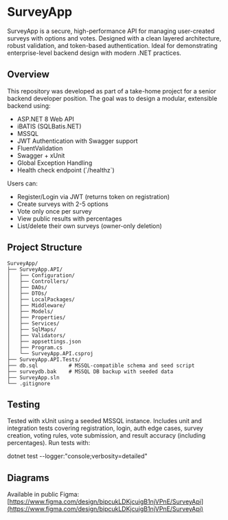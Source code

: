 # SurveyApp

SurveyApp is a secure, high-performance API for managing user-created surveys with options and votes. Designed with a clean layered architecture, robust validation, and token-based authentication. Ideal for demonstrating enterprise-level backend design with modern .NET practices.

## Overview

This repository was developed as part of a take-home project for a senior backend developer position. The goal was to design a modular, extensible backend using:

- ASP.NET 8 Web API
- iBATIS (SQLBatis.NET)
- MSSQL
- JWT Authentication with Swagger support
- FluentValidation
- Swagger + xUnit
- Global Exception Handling
- Health check endpoint (\`/healthz\`)

Users can:

- Register/Login via JWT (returns token on registration)
- Create surveys with 2-5 options
- Vote only once per survey
- View public results with percentages
- List/delete their own surveys (owner-only deletion)

## Project Structure

```
SurveyApp/
├── SurveyApp.API/
│   ├── Configuration/
│   ├── Controllers/
│   ├── DAOs/
│   ├── DTOs/
│   ├── LocalPackages/
│   ├── Middleware/
│   ├── Models/
│   ├── Properties/
│   ├── Services/
│   ├── SqlMaps/
│   ├── Validators/
│   ├── appsettings.json
│   ├── Program.cs
│   └── SurveyApp.API.csproj
├── SurveyApp.API.Tests/
├── db.sql          # MSSQL-compatible schema and seed script
├── surveydb.bak    # MSSQL DB backup with seeded data
├── SurveyApp.sln
└── .gitignore
```
## Testing

Tested with xUnit using a seeded MSSQL instance. Includes unit and integration tests covering registration, login, auth edge cases, survey creation, voting rules, vote submission, and result accuracy (including percentages). Run tests with:

dotnet test --logger:"console;verbosity=detailed"

## Diagrams

Available in public Figma:
[https://www.figma.com/design/bipcukLDKjcuigB1njVPnE/SurveyApi](https://www.figma.com/design/bipcukLDKjcuigB1njVPnE/SurveyApi)
